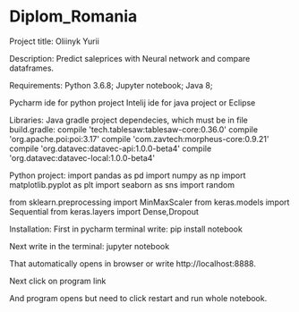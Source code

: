 # Diplom_Romania
Project title:
Oliinyk Yurii

Description:
Predict saleprices with Neural network and compare dataframes.

Requirements:
Python 3.6.8;
Jupyter notebook;
Java 8;

Pycharm ide for python project
Intelij ide for java project
or Eclipse

Libraries:
Java gradle project dependecies, which must be in file build.gradle:
 compile 'tech.tablesaw:tablesaw-core:0.36.0'
  compile 'org.apache.poi:poi:3.17'
  compile 'com.zavtech:morpheus-core:0.9.21'
  compile 'org.datavec:datavec-api:1.0.0-beta4'
  compile 'org.datavec:datavec-local:1.0.0-beta4'
  
  
Python project:
import pandas as pd
import numpy as np
import matplotlib.pyplot as plt
import seaborn as sns
import random

from sklearn.preprocessing import MinMaxScaler
from keras.models import Sequential
from keras.layers import Dense,Dropout

Installation:
First in pycharm terminal write:
pip install notebook

Next write in the terminal:
jupyter notebook

That automatically opens in browser or write http://localhost:8888.

 
Next click on program link

 
And program opens but need to click  restart and run whole notebook.
 








